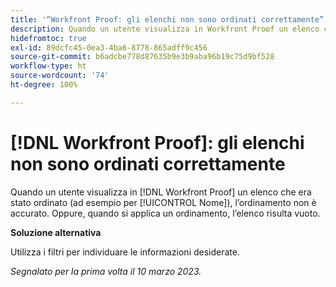 ```yaml
---
title: '“Workfront Proof: gli elenchi non sono ordinati correttamente”'
description: Quando un utente visualizza in Workfront Proof un elenco che era stato ordinato (ad esempio per Nome), l’ordinamento non è accurato.
hidefromtoc: true
exl-id: 89dcfc45-0ea3-4ba6-8778-865adff9c456
source-git-commit: b6adcbe778d87635b9e3b9aba96b19c75d9bf528
workflow-type: ht
source-wordcount: '74'
ht-degree: 100%

---
```


# [!DNL Workfront Proof]: gli elenchi non sono ordinati correttamente

<!--Won't fix, valid issue-->

Quando un utente visualizza in [!DNL Workfront Proof] un elenco che era stato ordinato (ad esempio per [!UICONTROL Nome]), l’ordinamento non è accurato. Oppure, quando si applica un ordinamento, l’elenco risulta vuoto.

**Soluzione alternativa**

Utilizza i filtri per individuare le informazioni desiderate.

_Segnalato per la prima volta il 10 marzo 2023._
